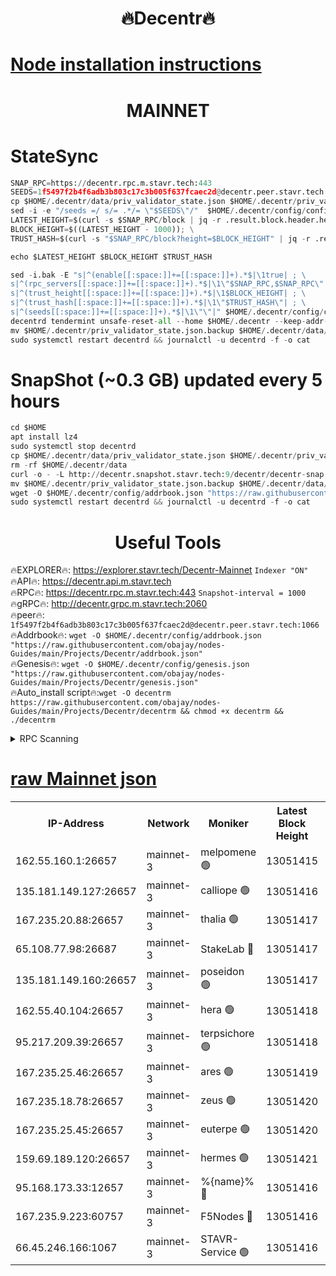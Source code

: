 <h1 align="center"> 🔥Decentr🔥</h1>

[Node installation instructions](https://github.com/obajay/nodes-Guides/tree/main/Projects/Decentr)
=
<h1 align="center"> MAINNET</h1>

# StateSync
```python
SNAP_RPC=https://decentr.rpc.m.stavr.tech:443
SEEDS=1f5497f2b4f6adb3b803c17c3b005f637fcaec2d@decentr.peer.stavr.tech:1066
cp $HOME/.decentr/data/priv_validator_state.json $HOME/.decentr/priv_validator_state.json.backup
sed -i -e "/seeds =/ s/= .*/= \"$SEEDS\"/"  $HOME/.decentr/config/config.toml
LATEST_HEIGHT=$(curl -s $SNAP_RPC/block | jq -r .result.block.header.height); \
BLOCK_HEIGHT=$((LATEST_HEIGHT - 1000)); \
TRUST_HASH=$(curl -s "$SNAP_RPC/block?height=$BLOCK_HEIGHT" | jq -r .result.block_id.hash)

echo $LATEST_HEIGHT $BLOCK_HEIGHT $TRUST_HASH

sed -i.bak -E "s|^(enable[[:space:]]+=[[:space:]]+).*$|\1true| ; \
s|^(rpc_servers[[:space:]]+=[[:space:]]+).*$|\1\"$SNAP_RPC,$SNAP_RPC\"| ; \
s|^(trust_height[[:space:]]+=[[:space:]]+).*$|\1$BLOCK_HEIGHT| ; \
s|^(trust_hash[[:space:]]+=[[:space:]]+).*$|\1\"$TRUST_HASH\"| ; \
s|^(seeds[[:space:]]+=[[:space:]]+).*$|\1\"\"|" $HOME/.decentr/config/config.toml
decentrd tendermint unsafe-reset-all --home $HOME/.decentr --keep-addr-book
mv $HOME/.decentr/priv_validator_state.json.backup $HOME/.decentr/data/priv_validator_state.json
sudo systemctl restart decentrd && journalctl -u decentrd -f -o cat
```
# SnapShot (~0.3 GB) updated every 5 hours
```python
cd $HOME
apt install lz4
sudo systemctl stop decentrd
cp $HOME/.decentr/data/priv_validator_state.json $HOME/.decentr/priv_validator_state.json.backup
rm -rf $HOME/.decentr/data
curl -o - -L http://decentr.snapshot.stavr.tech:9/decentr/decentr-snap.tar.lz4 | lz4 -c -d - | tar -x -C $HOME/.decentr --strip-components 2
mv $HOME/.decentr/priv_validator_state.json.backup $HOME/.decentr/data/priv_validator_state.json
wget -O $HOME/.decentr/config/addrbook.json "https://raw.githubusercontent.com/obajay/nodes-Guides/main/Projects/Decentr/addrbook.json"
sudo systemctl restart decentrd && journalctl -u decentrd -f -o cat
```

 <h1 align="center"> Useful Tools</h1>

🔥EXPLORER🔥:     https://explorer.stavr.tech/Decentr-Mainnet        `Indexer "ON"` \
🔥API🔥:          https://decentr.api.m.stavr.tech \
🔥RPC🔥:          https://decentr.rpc.m.stavr.tech:443              `Snapshot-interval = 1000` \
🔥gRPC🔥:         http://decentr.grpc.m.stavr.tech:2060 \
🔥peer🔥:         `1f5497f2b4f6adb3b803c17c3b005f637fcaec2d@decentr.peer.stavr.tech:1066` \
🔥Addrbook🔥:  `wget -O $HOME/.decentr/config/addrbook.json "https://raw.githubusercontent.com/obajay/nodes-Guides/main/Projects/Decentr/addrbook.json"` \
🔥Genesis🔥:  `wget -O $HOME/.decentr/config/genesis.json "https://raw.githubusercontent.com/obajay/nodes-Guides/main/Projects/Decentr/genesis.json"` \
🔥Auto_install script🔥:`wget -O decentrm https://raw.githubusercontent.com/obajay/nodes-Guides/main/Projects/Decentr/decentrm && chmod +x decentrm && ./decentrm`

<details>
<summary>RPC Scanning</summary>

<h2 align="center"> We scan nodes in real time every 4 hours. And we provide the final result of RPC endpoints.
We cannot influence the operation of these nodes in any way. </h2>


```python
If Voting Power is higher than 0 --> then the Node is a validator of the network and may be subject to attack and be a potential threat to the chain.
```
```python
We marked such validators with a red symbol
```

</details>

[raw Mainnet json](https://rpc-check.decentrm.stavr.tech/decentrm/rpc-decentrm-result.json)
=



<table><tr><th>IP-Address</th><th>Network</th><th>Moniker</th><th>Latest Block Height</th><th>Earliest Block Height</th><th>Catching Up</th><th>Tx Index</th><th>Voting Power</th><th>Scan Time</th></tr><tr><td>162.55.160.1:26657</td><td>mainnet-3</td><td>melpomene 🟢</td><td>13051415</td><td>1688950</td><td>False</td><td>on</td><td>0</td><td>2024-02-25T15:21:34.059961071UTC</td></tr><tr><td>135.181.149.127:26657</td><td>mainnet-3</td><td>calliope 🟢</td><td>13051416</td><td>1688950</td><td>False</td><td>on</td><td>0</td><td>2024-02-25T15:21:36.523175614UTC</td></tr><tr><td>167.235.20.88:26657</td><td>mainnet-3</td><td>thalia 🟢</td><td>13051417</td><td>1688950</td><td>False</td><td>on</td><td>0</td><td>2024-02-25T15:21:42.359610459UTC</td></tr><tr><td>65.108.77.98:26687</td><td>mainnet-3</td><td>StakeLab 🔴</td><td>13051417</td><td>1688950</td><td>False</td><td>on</td><td>5551319</td><td>2024-02-25T15:21:42.810601697UTC</td></tr><tr><td>135.181.149.160:26657</td><td>mainnet-3</td><td>poseidon 🟢</td><td>13051417</td><td>1688950</td><td>False</td><td>on</td><td>0</td><td>2024-02-25T15:21:47.667616899UTC</td></tr><tr><td>162.55.40.104:26657</td><td>mainnet-3</td><td>hera 🟢</td><td>13051418</td><td>1688950</td><td>False</td><td>on</td><td>0</td><td>2024-02-25T15:21:50.114071585UTC</td></tr><tr><td>95.217.209.39:26657</td><td>mainnet-3</td><td>terpsichore 🟢</td><td>13051418</td><td>1688950</td><td>False</td><td>on</td><td>0</td><td>2024-02-25T15:21:54.584218083UTC</td></tr><tr><td>167.235.25.46:26657</td><td>mainnet-3</td><td>ares 🟢</td><td>13051419</td><td>1688950</td><td>False</td><td>on</td><td>0</td><td>2024-02-25T15:21:58.943400439UTC</td></tr><tr><td>167.235.18.78:26657</td><td>mainnet-3</td><td>zeus 🟢</td><td>13051420</td><td>1688950</td><td>False</td><td>on</td><td>0</td><td>2024-02-25T15:22:01.312065925UTC</td></tr><tr><td>167.235.25.45:26657</td><td>mainnet-3</td><td>euterpe 🟢</td><td>13051420</td><td>1688950</td><td>False</td><td>on</td><td>0</td><td>2024-02-25T15:22:03.617489452UTC</td></tr><tr><td>159.69.189.120:26657</td><td>mainnet-3</td><td>hermes 🟢</td><td>13051421</td><td>1688950</td><td>False</td><td>on</td><td>0</td><td>2024-02-25T15:22:05.894492234UTC</td></tr><tr><td>95.168.173.33:12657</td><td>mainnet-3</td><td>%{name}% 🔴</td><td>13051416</td><td>8964001</td><td>False</td><td>on</td><td>4264496</td><td>2024-02-25T15:21:37.722836166UTC</td></tr><tr><td>167.235.9.223:60757</td><td>mainnet-3</td><td>F5Nodes 🔴</td><td>13051416</td><td>12380001</td><td>False</td><td>off</td><td>562</td><td>2024-02-25T15:21:37.968852755UTC</td></tr><tr><td>66.45.246.166:1067</td><td>mainnet-3</td><td>STAVR-Service 🟢</td><td>13051416</td><td>13049001</td><td>False</td><td>on</td><td>0</td><td>2024-02-25T15:21:37.212242547UTC</td></tr></table>
